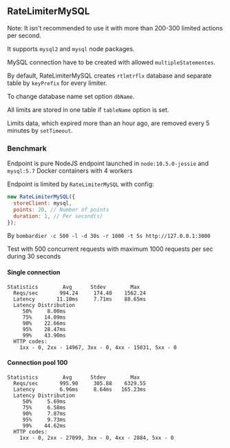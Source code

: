 ## RateLimiterMySQL

Note: It isn't recommended to use it with more than 200-300 limited actions per second.

It supports `mysql2` and `mysql` node packages.

MySQL connection have to be created with allowed `multipleStatementes`.

By default, RateLimiterMySQL creates `rtlmtrflx` database and separate table by `keyPrefix` for every limiter.

To change database name set option `dbName`.

All limits are stored in one table if `tableName` option is set.

Limits data, which expired more than an hour ago, are removed every 5 minutes by `setTimeout`.

### Benchmark

Endpoint is pure NodeJS endpoint launched in `node:10.5.0-jessie` and `mysql:5.7` Docker containers with 4 workers

Endpoint is limited by `RateLimiterMySQL` with config:

```javascript
new RateLimiterMySQL({
  storeClient: mysql,
  points: 20, // Number of points
  duration: 1, // Per second(s)
});
```

By `bombardier -c 500 -l -d 30s -r 1000 -t 5s http://127.0.0.1:3000`

Test with 500 concurrent requests with maximum 1000 requests per sec during 30 seconds

#### Single connection

```text
Statistics        Avg      Stdev        Max
  Reqs/sec       994.24     174.40    1562.24
  Latency       11.10ms     7.71ms    88.65ms
  Latency Distribution
     50%     8.00ms
     75%    14.09ms
     90%    22.66ms
     95%    28.47ms
     99%    43.90ms
  HTTP codes:
    1xx - 0, 2xx - 14967, 3xx - 0, 4xx - 15031, 5xx - 0
```

#### Connection pool 100

```text
Statistics        Avg      Stdev        Max
  Reqs/sec       995.90     305.88    6329.55
  Latency        6.96ms     8.64ms   165.23ms
  Latency Distribution
     50%     5.69ms
     75%     6.58ms
     90%     7.87ms
     95%     9.73ms
     99%    44.62ms
  HTTP codes:
    1xx - 0, 2xx - 27099, 3xx - 0, 4xx - 2884, 5xx - 0
```
